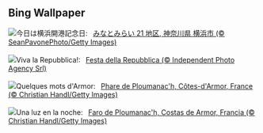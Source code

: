 ## Bing Wallpaper
![](https://www.bing.com/th?id=OHR.YokohamaPort2024_JA-JP2888889928_UHD.jpg&w=1000)今日は横浜開港記念日:&nbsp;&ensp;[みなとみらい 21 地区, 神奈川県 横浜市 (© SeanPavonePhoto/Getty Images)](https://www.bing.com/th?id=OHR.YokohamaPort2024_JA-JP2888889928_UHD.jpg)
<br><br/>
![](https://www.bing.com/th?id=OHR.ItalyFlag_IT-IT1674511086_UHD.jpg&w=1000)Viva la Repubblica!:&nbsp;&ensp;[Festa della Repubblica (© Independent Photo Agency Srl)](https://www.bing.com/th?id=OHR.ItalyFlag_IT-IT1674511086_UHD.jpg)
<br><br/>
![](https://www.bing.com/th?id=OHR.MenRuz_FR-FR1588544538_UHD.jpg&w=1000)Quelques mots d'Armor:&nbsp;&ensp;[Phare de Ploumanac'h, Côtes-d'Armor, France (© Christian Handl/Getty Images)](https://www.bing.com/th?id=OHR.MenRuz_FR-FR1588544538_UHD.jpg)
<br><br/>
![](https://www.bing.com/th?id=OHR.MenRuz_ES-ES3990544497_UHD.jpg&w=1000)Una luz en la noche:&nbsp;&ensp;[Faro de Ploumanac'h, Costas de Armor, Francia (© Christian Handl/Getty Images)](https://www.bing.com/th?id=OHR.MenRuz_ES-ES3990544497_UHD.jpg)
<br><br/>

